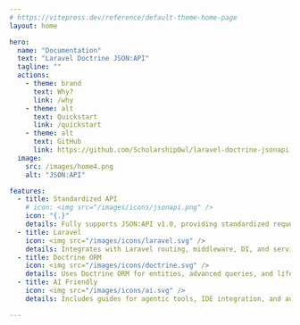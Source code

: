 ```yaml
---
# https://vitepress.dev/reference/default-theme-home-page
layout: home

hero:
  name: "Documentation"
  text: "Laravel Doctrine JSON:API"
  tagline: ""
  actions:
    - theme: brand
      text: Why?
      link: /why
    - theme: alt
      text: Quickstart
      link: /quickstart
    - theme: alt
      text: GitHub
      link: https://github.com/ScholarshipOwl/laravel-doctrine-jsonapi
  image:
    src: /images/home4.png
    alt: "JSON:API"

features:
  - title: Standardized API
    # icon: <img src="/images/icons/jsonapi.png" />
    icon: "{.}"
    details: Fully supports JSON:API v1.0, providing standardized requests, responses, errors, and relationships handling.
  - title: Laravel
    icon: <img src="/images/icons/laravel.svg" />
    details: Integrates with Laravel routing, middleware, DI, and service container for seamless developer experience.
  - title: Doctrine ORM
    icon: <img src="/images/icons/doctrine.svg" />
    details: Uses Doctrine ORM for entities, advanced queries, and lifecycle management. No Eloquent dependency.
  - title: AI Friendly
    icon: <img src="/images/icons/ai.svg" />
    details: Includes guides for agentic tools, IDE integration, and automation for intelligent, context-aware API workflows.

---
```

